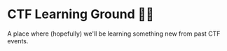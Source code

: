 # CTF Learning Ground 🐦‍🔥

A place where (hopefully) we'll be learning something new from past CTF events.